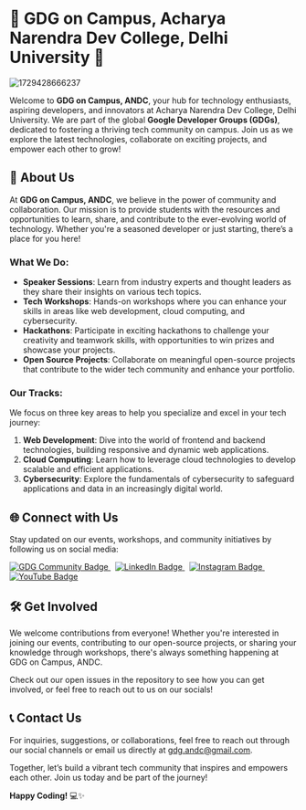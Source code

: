 # 🌟 GDG on Campus, Acharya Narendra Dev College, Delhi University 🌟
![1729428666237](https://github.com/user-attachments/assets/a0810e43-090f-465d-a59b-6717424526e8)


Welcome to **GDG on Campus, ANDC**, your hub for technology enthusiasts, aspiring developers, and innovators at Acharya Narendra Dev College, Delhi University. We are part of the global **Google Developer Groups (GDGs)**, dedicated to fostering a thriving tech community on campus. Join us as we explore the latest technologies, collaborate on exciting projects, and empower each other to grow!



## 🚀 About Us

At **GDG on Campus, ANDC**, we believe in the power of community and collaboration. Our mission is to provide students with the resources and opportunities to learn, share, and contribute to the ever-evolving world of technology. Whether you're a seasoned developer or just starting, there’s a place for you here!

### What We Do:

- **Speaker Sessions**: Learn from industry experts and thought leaders as they share their insights on various tech topics.
- **Tech Workshops**: Hands-on workshops where you can enhance your skills in areas like web development, cloud computing, and cybersecurity.
- **Hackathons**: Participate in exciting hackathons to challenge your creativity and teamwork skills, with opportunities to win prizes and showcase your projects.
- **Open Source Projects**: Collaborate on meaningful open-source projects that contribute to the wider tech community and enhance your portfolio.

### Our Tracks:

We focus on three key areas to help you specialize and excel in your tech journey:

1. **Web Development**: Dive into the world of frontend and backend technologies, building responsive and dynamic web applications.
2. **Cloud Computing**: Learn how to leverage cloud technologies to develop scalable and efficient applications.
3. **Cybersecurity**: Explore the fundamentals of cybersecurity to safeguard applications and data in an increasingly digital world.



## 🌐 Connect with Us

Stay updated on our events, workshops, and community initiatives by following us on social media:

<div>
    <a href="https://gdg.community.dev/gdg-on-campus-acharya-narendra-dev-college-delhi-india/">
        <img src="https://img.shields.io/badge/GDG%20Community-4285F4?style=for-the-badge&logo=google&logoColor=white" alt="GDG Community Badge"/>
    </a>
    &nbsp;
    <a href="https://www.linkedin.com/in/gdg-acharya-narendra-dev-college-7062b0334/">
        <img src="https://img.shields.io/badge/LinkedIn-%230077B5.svg?style=for-the-badge&logo=linkedin&logoColor=white" alt="LinkedIn Badge"/>
    </a>
    &nbsp;
    <a href="https://www.instagram.com/gdg_andc/">
        <img src="https://img.shields.io/badge/Instagram-%23C13584.svg?style=for-the-badge&logo=instagram&logoColor=white" alt="Instagram Badge"/>
    </a>
    &nbsp;
    <a href="https://www.youtube.com/@googledevelopergrouponcampusan">
        <img src="https://img.shields.io/badge/YouTube-%23FF0000.svg?style=for-the-badge&logo=youtube&logoColor=white" alt="YouTube Badge"/>
    </a>
</div>



## 🛠️ Get Involved

We welcome contributions from everyone! Whether you're interested in joining our events, contributing to our open-source projects, or sharing your knowledge through workshops, there's always something happening at GDG on Campus, ANDC.

Check out our open issues in the repository to see how you can get involved, or feel free to reach out to us on our socials!



## 📞 Contact Us

For inquiries, suggestions, or collaborations, feel free to reach out through our social channels or email us directly at [gdg.andc@gmail.com](mailto:gdg.andc@gmail.com).

Together, let’s build a vibrant tech community that inspires and empowers each other. Join us today and be part of the journey!



**Happy Coding!** 💻✨
